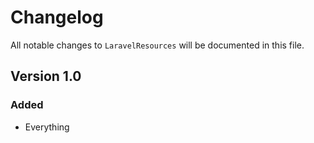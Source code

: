 # Changelog

All notable changes to `LaravelResources` will be documented in this file.

## Version 1.0

### Added
- Everything
